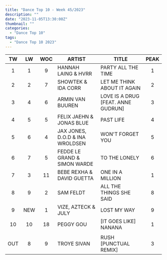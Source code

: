 ```yaml
---
title: "Dance Top 10 - Week 45/2023"
description: ""
date: "2023-11-05T13:30:00Z"
thumbnail: ""
categories:
  - "Dance Top 10"
tags:
  - "Dance Top 10 2023"
---
```

<!--more-->
|TW|LW|WOC|ARTIST|TITLE|PEAK|
|:---:|:---:|:---:|---|---|:---:|
|1|1|9|HANNAH LAING & HVRR|PARTY ALL THE TIME|1|
|2|2|7|SHOWTEK & IDA CORR|LET ME THINK ABOUT IT AGAIN|2|
|3|4|6|ARMIN VAN BUUREN|LOVE IS A DRUG [FEAT. ANNE GUDRUN]|3|
|4|5|5|FELIX JAEHN & JONAS BLUE|PAST LIFE|4|
|5|6|4|JAX JONES, D.O.D & INA WROLDSEN|WON'T FORGET YOU|5|
|6|7|5|FEDDE LE GRAND & SIMON WARDE|TO THE LONELY|6|
|7|3|11|BEBE REXHA & DAVID GUETTA|ONE IN A MILLION|1|
|8|9|2|SAM FELDT|ALL THE THINGS SHE SAID|8|
|9|NEW|1|VIZE, AZTECK & JULY|LOST MY WAY|9|
|10|10|18|PEGGY GOU|[IT GOES LIKE] NANANA|1|
| | | | | | |
|OUT|8|9|TROYE SIVAN|RUSH [PUNCTUAL REMIX]|3|
